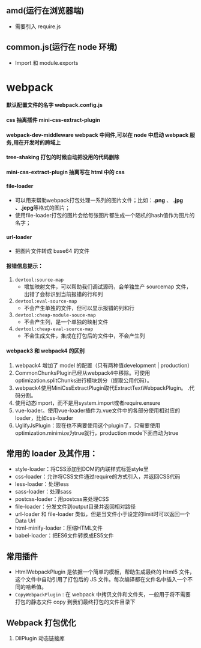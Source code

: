 ## amd(运行在浏览器端)

+ 需要引入 require.js

## common.js(运行在 node 环境)

+ Import 和 module.exports



# webpack

#### 默认配置文件的名字 webpack.config.js

#### css 抽离插件 mini-css-extract-plugin

#### webpack-dev-middleware webpack 中间件,可以在 node 中启动 webpack 服务,用在开发时的跨域上 

#### tree-shaking 打包的时候自动把没用的代码删除

#### **mini-css-extract-plugin** 抽离写在 html 中的 css

#### **file-loader** 

+ 可以用来帮助webpack打包处理一系列的图片文件；比如：**.png** 、 **.jpg 、.jepg**等格式的图片；
+ 使用file-loader打包的图片会给每张图片都生成一个随机的hash值作为图片的名字；

#### url-loader

+ 把图片文件转成 base64 的文件

#### 报错信息提示：

1. `devtool:source-map`
   + 增加映射文件，可以帮助我们调试源码，会单独生产 sourcemap 文件，出错了会标识到当前报错的行和列
2. `devtool:eval-source-map`
   + 不会产生单独的文件，但可以显示报错的列和行
3. `devtool:cheap-module-souce-map`
   + 不会产生列，是一个单独的映射文件
4. `devtool:cheap-eval-source-map`
   + 不会生成文件，集成在打包后的文件中，不会产生列

#### webpack3 和 webpack4 的区别

1. webpack4 增加了 model 的配置（只有两种值development | production）
2. CommonChunksPlugin已经从webpack4中移除。可使用optimization.splitChunks进行模块划分（提取公用代码）。
3. webpack4使用MiniCssExtractPlugin取代ExtractTextWebpackPlugin。
   .代码分割。
4. 使用动态import，而不是用system.import或者require.ensure
5. vue-loader。使用vue-loader插件为.vue文件中的各部分使用相对应的loader，比如css-loader
6. UglifyJsPlugin：现在也不需要使用这个plugin了，只需要使用optimization.minimize为true就行，production mode下面自动为true

## 常用的 loader 及其作用：

- style-loader：将CSS添加到DOM的内联样式标签style里
- css-loader：允许将CSS文件通过require的方式引入，并返回CSS代码
- less-loader：处理less
- sass-loader：处理sass
- postcss-loader：用postcss来处理CSS
- file-loader：分发文件到output目录并返回相对路径
- url-loader 和 file-loader 类似，但是当文件小于设定的limit时可以返回一个Data Url
- html-minify-loader：压缩HTML文件
- babel-loader：把ES6文件转换成ES5文件

## 常用插件

+ HtmlWebpackPlugin 是依据一个简单的模板，帮助生成最终的 Html5 文件，这个文件中自动引用了打包后的 JS 文件。每次编译都在文件名中插入一个不同的哈希值。
+ `CopyWebpackPlugin` : 在 webpack 中拷贝文件和文件夹，一般用于将不需要打包的静态文件 copy 到我们最终打包的文件目录下

## Webpack 打包优化

1. DllPlugin  动态链接库